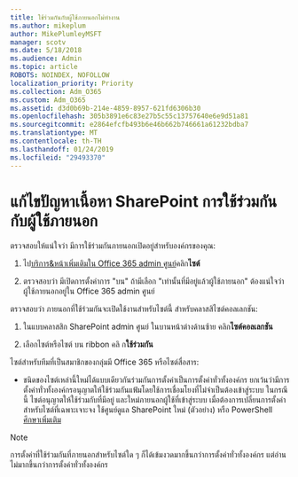 ```yaml
---
title: ใช้ร่วมกันกับผู้ใช้ภายนอกไม่ทำงาน
ms.author: mikeplum
author: MikePlumleyMSFT
manager: scotv
ms.date: 5/18/2018
ms.audience: Admin
ms.topic: article
ROBOTS: NOINDEX, NOFOLLOW
localization_priority: Priority
ms.collection: Adm_O365
ms.custom: Adm_O365
ms.assetid: d3d0b69b-214e-4859-8957-621fd6306b30
ms.openlocfilehash: 305b3891e6c83e27b5c55c13757640e6e9d51a81
ms.sourcegitcommit: e2864efcfb493b6e46b662b746661a61232bdba7
ms.translationtype: MT
ms.contentlocale: th-TH
ms.lasthandoff: 01/24/2019
ms.locfileid: "29493370"
---
```

# <a name="fix-problems-sharing-sharepoint-content-with-external-users"></a>แก้ไขปัญหาเนื้อหา SharePoint การใช้ร่วมกันกับผู้ใช้ภายนอก

ตรวจสอบให้แน่ใจว่า มีการใช้ร่วมกันภายนอกเปิดอยู่สำหรับองค์กรของคุณ:
  
1. ไป[บริการ&amp;หน้าเพิ่มเติมใน Office 365 admin ศูนย์](https://portal.office.com/adminportal/home#/Settings/ServicesAndAddIns)คลิก**ไซต์**
    
2. ตรวจสอบว่า มีเปิดการตั้งค่าการ "บน" ถ้ามีเลือก "เท่านั้นที่มีอยู่แล้วผู้ใช้ภายนอก" ต้องแน่ใจว่า ผู้ใช้ภายนอกอยู่ใน Office 365 admin ศูนย์
    
ตรวจสอบว่า ภายนอกที่ใช้ร่วมกันจะเปิดใช้งานสำหรับไซต์นี้ สำหรับคลาสสิไซต์คอลเลกชัน:
  
1. ในแบบคลาสสิก SharePoint admin ศูนย์ ในบานหน้าต่างด้านซ้าย คลิก**ไซต์คอลเลกชัน**
    
2. เลือกไซต์หรือไซต์ บน ribbon คลิ ก**ใช้ร่วมกัน**
    
ไซต์สำหรับทีมที่เป็นสมาชิกของกลุ่มมี Office 365 หรือไซต์สื่อสาร:
  
- ชนิดของไซต์เหล่านี้ใหม่ได้แบบเดียวกันร่วมกันการตั้งค่าเป็นการตั้งค่าทั่วทั้งองค์กร ยกเว้นว่ามีการตั้งค่าทั่วทั้งองค์กรอนุญาตให้ใช้ร่วมกันแฟ้มโดยใช้การเชื่อมโยงที่ไม่จำเป็นต้องเข้าสู่ระบบ ในกรณีนี้ ไซต์อนุญาตให้ใช้ร่วมกับที่มีอยู่ และใหม่ภายนอกผู้ใช้ที่เข้าสู่ระบบ เมื่อต้องการเปลี่ยนการตั้งค่าสำหรับไซต์ที่เฉพาะเจาะจง ใช้ศูนย์ดูแล SharePoint ใหม่ (ตัวอย่าง) หรือ PowerShell [ศึกษาเพิ่มเติม](https://go.microsoft.com/fwlink/?linkid=871863)
    
> [!NOTE]
> การตั้งค่าที่ใช้ร่วมกันที่ภายนอกสำหรับไซต์ใด ๆ ก็ได้เข้มงวดมากขึ้นกว่าการตั้งค่าทั่วทั้งองค์กร แต่อ่านไม่มากขึ้นกว่าการตั้งค่าทั่วทั้งองค์กร 
  

